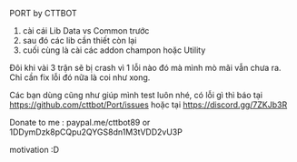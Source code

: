 PORT by CTTBOT


1. cài cái Lib Data vs Common trước 
2. sau đó các lib cần thiết còn lại
3. cuối cùng là cài các addon champon hoặc Utility


Đôi khi vài 3 trận sẽ bị crash vì 1 lỗi nào đó mà mình mò mãi vẫn chưa ra. Chỉ cần fix lỗi đó nữa là coi như xong.

Các bạn dùng cũng như giúp mình test luôn nhé, có lỗi gì thì báo tại https://github.com/cttbot/Port/issues hoặc tại https://discord.gg/7ZKJb3R 



Donate to me :  paypal.me/cttbot89 or 1DDymDzk8pCQpu2QYGS8dn1M3tVDD2vU3P

motivation :D
